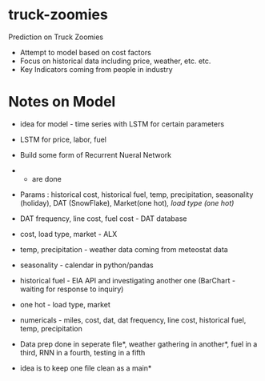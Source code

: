 # truck-zoomies
Prediction on Truck Zoomies

 - Attempt to model based on cost factors
 - Focus on historical data including price, weather, etc. etc.
 - Key Indicators coming from people in industry

# Notes on Model
- idea for model - time series with LSTM for certain parameters
- LSTM for price, labor, fuel
- Build some form of Recurrent Nueral Network

- * are done
- Params : historical cost, historical fuel, temp, precipitation, seasonality (holiday), DAT (SnowFlake), Market(one hot)*, load type (one hot)*
- DAT frequency, line cost, fuel cost - DAT database
- cost, load type, market - ALX
- temp, precipitation - weather data coming from meteostat data
- seasonality - calendar in python/pandas
- historical fuel - EIA API and investigating another one (BarChart - waiting for response to inquiry)

- one hot - load type, market
- numericals - miles, cost, dat, dat frequency, line cost, historical fuel, temp, precipitation

- Data prep done in seperate file*, weather gathering in another*, fuel in a third, RNN in a fourth, testing in a fifth
- idea is to keep one file clean as a main*